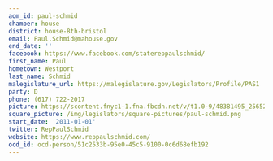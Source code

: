 ```yaml
---
aom_id: paul-schmid
chamber: house
district: house-8th-bristol
email: Paul.Schmid@mahouse.gov
end_date: ''
facebook: https://www.facebook.com/statereppaulschmid/
first_name: Paul
hometown: Westport
last_name: Schmid
malegislature_url: https://malegislature.gov/Legislators/Profile/PAS1
party: D
phone: (617) 722-2017
picture: https://scontent.fnyc1-1.fna.fbcdn.net/v/t1.0-9/48381495_2565283243512088_2138651670526033920_n.jpg?_nc_cat=105&_nc_ht=scontent.fnyc1-1.fna&oh=5f68c4645df6128369298c60bbae620d&oe=5C918DD7
square_picture: /img/legislators/square-pictures/paul-schmid.png
start_date: '2011-01-01'
twitter: RepPaulSchmid
website: https://www.reppaulschmid.com/
ocd_id: ocd-person/51c2533b-95e0-45c5-9100-0c6d68efb192
---
```

